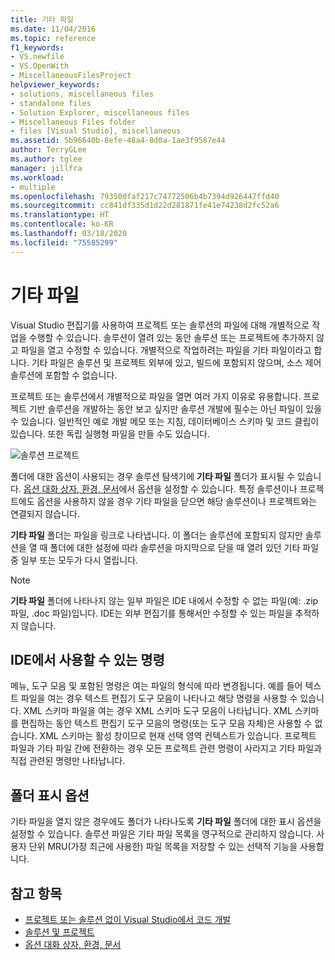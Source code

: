 ```yaml
---
title: 기타 파일
ms.date: 11/04/2016
ms.topic: reference
f1_keywords:
- VS.newfile
- VS.OpenWith
- MiscellaneousFilesProject
helpviewer_keywords:
- solutions, miscellaneous files
- standalone files
- Solution Explorer, miscellaneous files
- Miscellaneous Files folder
- files [Visual Studio], miscellaneous
ms.assetid: 5b96640b-8efe-48a4-8d0a-1ae3f9587e44
author: TerryGLee
ms.author: tglee
manager: jillfra
ms.workload:
- multiple
ms.openlocfilehash: 793500faf217c74772506b4b7394d926447ffd40
ms.sourcegitcommit: cc841df335d1d22d281871fe41e74238d2fc52a6
ms.translationtype: HT
ms.contentlocale: ko-KR
ms.lasthandoff: 03/18/2020
ms.locfileid: "75585299"
---
```

# <a name="miscellaneous-files"></a>기타 파일

Visual Studio 편집기를 사용하여 프로젝트 또는 솔루션의 파일에 대해 개별적으로 작업을 수행할 수 있습니다. 솔루션이 열려 있는 동안 솔루션 또는 프로젝트에 추가하지 않고 파일을 열고 수정할 수 있습니다. 개별적으로 작업하려는 파일을 기타 파일이라고 합니다. 기타 파일은 솔루션 및 프로젝트 외부에 있고, 빌드에 포함되지 않으며, 소스 제어 솔루션에 포함할 수 없습니다.

프로젝트 또는 솔루션에서 개별적으로 파일을 열면 여러 가지 이유로 유용합니다. 프로젝트 기반 솔루션을 개발하는 동안 보고 싶지만 솔루션 개발에 필수는 아닌 파일이 있을 수 있습니다. 일반적인 예로 개발 메모 또는 지침, 데이터베이스 스키마 및 코드 클립이 있습니다. 또한 독립 실행형 파일을 만들 수도 있습니다.

![솔루션 프로젝트](../../ide/reference/media/projects_solutions_misc.gif)

폴더에 대한 옵션이 사용되는 경우 솔루션 탐색기에 **기타 파일** 폴더가 표시될 수 있습니다. [옵션 대화 상자, 환경, 문서](../../ide/reference/documents-environment-options-dialog-box.md)에서 옵션을 설정할 수 있습니다. 특정 솔루션이나 프로젝트에도 옵션을 사용하지 않을 경우 기타 파일을 닫으면 해당 솔루션이나 프로젝트와는 연결되지 않습니다.

**기타 파일** 폴더는 파일을 링크로 나타냅니다. 이 폴더는 솔루션에 포함되지 않지만 솔루션을 열 때 폴더에 대한 설정에 따라 솔루션을 마지막으로 닫을 때 열려 있던 기타 파일 중 일부 또는 모두가 다시 열립니다.

> [!NOTE]
> **기타 파일** 폴더에 나타나지 않는 일부 파일은 IDE 내에서 수정할 수 없는 파일(예: .zip 파일, .doc 파일)입니다. IDE는 외부 편집기를 통해서만 수정할 수 있는 파일을 추적하지 않습니다.

## <a name="commands-available-in-the-ide"></a>IDE에서 사용할 수 있는 명령

메뉴, 도구 모음 및 포함된 명령은 여는 파일의 형식에 따라 변경됩니다. 예를 들어 텍스트 파일을 여는 경우 텍스트 편집기 도구 모음이 나타나고 해당 명령을 사용할 수 있습니다. XML 스키마 파일을 여는 경우 XML 스키마 도구 모음이 나타납니다. XML 스키마를 편집하는 동안 텍스트 편집기 도구 모음의 명령(또는 도구 모음 자체)은 사용할 수 없습니다. XML 스키마는 활성 창이므로 현재 선택 영역 컨텍스트가 있습니다. 프로젝트 파일과 기타 파일 간에 전환하는 경우 모든 프로젝트 관련 명령이 사라지고 기타 파일과 직접 관련된 명령만 나타납니다.

## <a name="folder-display-options"></a>폴더 표시 옵션

기타 파일을 열지 않은 경우에도 폴더가 나타나도록 **기타 파일** 폴더에 대한 표시 옵션을 설정할 수 있습니다. 솔루션 파일은 기타 파일 목록을 영구적으로 관리하지 않습니다. 사용자 단위 MRU(가장 최근에 사용한) 파일 목록을 저장할 수 있는 선택적 기능을 사용합니다.

## <a name="see-also"></a>참고 항목

- [프로젝트 또는 솔루션 없이 Visual Studio에서 코드 개발](../develop-code-in-visual-studio-without-projects-or-solutions.md)
- [솔루션 및 프로젝트](../../ide/solutions-and-projects-in-visual-studio.md)
- [옵션 대화 상자, 환경, 문서](../../ide/reference/documents-environment-options-dialog-box.md)
